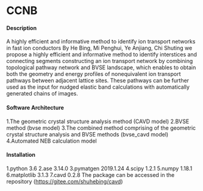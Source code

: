 # CCNB

#### Description
A highly efficient and informative method to identify ion transport networks in fast ion conductors
By He Bing, Mi Penghui, Ye Anjiang, Chi Shuting 
we propose a highly efficient and informative method to identify interstices and connecting segments 
constructing an ion transport network by combining topological pathway network and BVSE landscape, 
which enables to obtain both the geometry and energy profiles of nonequivalent ion transport pathways between adjacent lattice sites. 
These pathways can be further used as the input for nudged elastic band calculations with automatically generated chains of images.

#### Software Architecture
1.The geometric crystal structure analysis method (CAVD model)
2.BVSE method (bvse model)
3.The combined method comprising of the geometric crystal structure analysis and BVSE methods (bvse_cavd model)
4.Automated NEB calculation model

#### Installation


  1.python 3.6
  2.ase 3.14.0
  3.pymatgen 2019.1.24
  4.scipy 1.2.1
  5.numpy 1.18.1
  6.matplotlib 3.1.3
  7.cavd 0.2.8 The package can be accessed in the repository (https://gitee.com/shuhebing/cavd)
